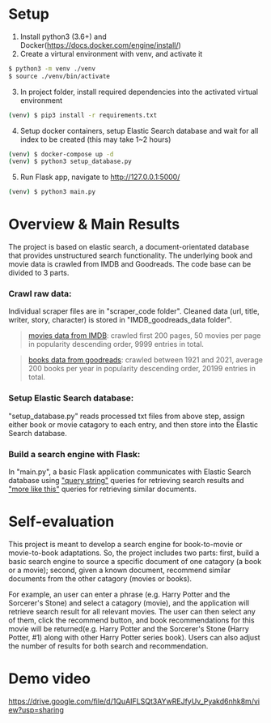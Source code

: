 # Setup
1. Install python3 (3.6+) and Docker(https://docs.docker.com/engine/install/) 
2. Create a virtural environment with venv, and activate it
```bash
$ python3 -m venv ./venv
$ source ./venv/bin/activate
```
3. In project folder, install required dependencies into the activated virtual environment
```bash
(venv) $ pip3 install -r requirements.txt
```
4. Setup docker containers, setup Elastic Search database and wait for all index to be created (this may take 1~2 hours)
```bash
(venv) $ docker-compose up -d
(venv) $ python3 setup_database.py
```    
5. Run Flask app, navigate to http://127.0.0.1:5000/
```bash
(venv) $ python3 main.py
```  

# Overview & Main Results
The project is based on elastic search, a document-orientated database that provides unstructured search functionality. The underlying book and movie data is crawled from IMDB and Goodreads. The code base can be divided to 3 parts.   

### Crawl raw data:
Individual scraper files are in "scraper_code folder". Cleaned data (url, title, writer, story, character) is stored in "IMDB_goodreads_data folder".
> [movies data from IMDB](https://www.imdb.com/search/keyword/?mode=detail&page=1&title_type=movie): crawled first 200 pages, 50 movies per page in popularity descending order, 9999 entries in total.  

> [books data from goodreads](https://www.goodreads.com/book/popular_by_date/2021): crawled between 1921 and 2021, average 200 books per year in popularity descending order, 20199 entries in total.
### Setup Elastic Search database:
"setup_database.py" reads processed txt files from above step, assign either book or movie catagory to each entry, and then store into the Elastic Search database. 
### Build a search engine with Flask:
In "main.py", a basic Flask application communicates with Elastic Search database using ["query string"](https://www.elastic.co/guide/en/elasticsearch/reference/current/query-dsl-query-string-query.html) queries for retrieving search results and ["more like this"](https://www.elastic.co/guide/en/elasticsearch/reference/current/query-dsl-mlt-query.html) queries for retrieving similar documents.

# Self-evaluation
This project is meant to develop a search engine for book-to-movie or movie-to-book adaptations.  So, the project includes two parts: first, build a basic search engine to source a specific document of one catagory (a book or a movie); second, given a known document, recommend similar documents from the other catagory (movies or books).    

For example, an user can enter a phrase (e.g. Harry Potter and the Sorcerer's Stone) and select a catagory (movie), and the application will retrieve search result for all relevant movies. The user can then select any of them, click the recommend button, and book recommendations for this movie  will be returned(e.g. Harry Potter and the Sorcerer's Stone (Harry Potter, #1) along with other Harry Potter series book). Users can also adjust the number of results for both search and recommendation.

# Demo video
https://drive.google.com/file/d/1QuAIFLSQt3AYwREJfyUv_Pyakd6nhk8m/view?usp=sharing
